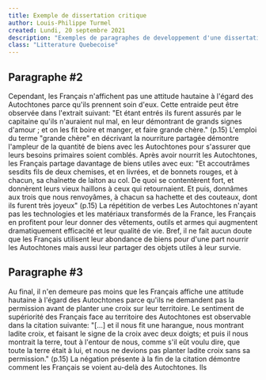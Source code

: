 ```yaml
---
title: Exemple de dissertation critique
author: Louis-Philippe Turmel
created: Lundi, 20 septembre 2021
description: "Exemples de paragraphes de developpement d'une dissertation critique"
class: "Litterature Quebecoise"
---
```


## Paragraphe #2

Cependant, les Français n'affichent pas une attitude hautaine à l'égard des Autochtones parce qu'ils prennent soin d'eux. Cette entraide peut être observée dans l'extrait suivant: "Et étant entrés ils furent assurés par le capitaine qu'ils n'auraient nul mal, en leur démontrant de grands signes d'amour ; et on les fit boire et manger, et faire grande chère." (p.15) L'emploi du terme "grande chère" en décrivant la nourriture partagée démontre l'ampleur de la quantité de biens avec les Autochtones pour s'assurer que leurs besoins primaires soient comblés. Après avoir nourrit les Autochtones, les Français partage davantage de biens utiles avec eux: "Et accoutrâmes sesdits fils de deux chemises, et en livrées, et de bonnets rouges, et à chacun, sa chaînette de laiton au col. De quoi se contentèrent fort, et donnèrent leurs vieux haillons à ceux qui retournaient. Et puis, donnâmes aux trois que nous renvoyâmes, à chacun sa hachette et des couteaux, dont ils furent très joyeux" (p.15) La répétition de verbes Les Autochtones n'ayant pas les technologies et les matériaux transformés de la France, les Français en profitent pour leur donner des vêtements, outils et armes qui augmentent dramatiquement efficacité et leur qualité de vie. Bref, il ne fait aucun doute que les Français utilisent leur abondance de biens pour d'une part nourrir les Autochtones mais aussi leur partager des objets utiles à leur survie.

## Paragraphe #3

Au final, il n'en demeure pas moins que les Français affiche une attitude hautaine à l'égard des Autochtones parce qu'ils ne demandent pas la permission avant de planter une croix sur leur territoire. Le sentiment de supériorité des Français face au territoire des Autochtones est observable dans la citation suivante: "[...] et il nous fit une harangue, nous montrant ladite croix, et faisant le signe de la croix avec deux doigts; et puis il nous montrait la terre, tout à l'entour de nous, comme s'il eût voulu dire, que toute la terre était à lui, et nous ne devions pas planter ladite croix sans sa permission." (p.15) La négation présente à la fin de la citation démontre comment les Français se voient au-delà des Autochtones. Ils
